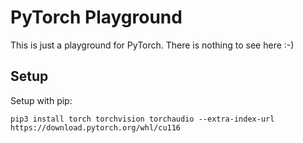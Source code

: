 # PyTorch Playground
This is just a playground for PyTorch. There is nothing to see here :-)

## Setup

Setup with pip:

    pip3 install torch torchvision torchaudio --extra-index-url https://download.pytorch.org/whl/cu116

